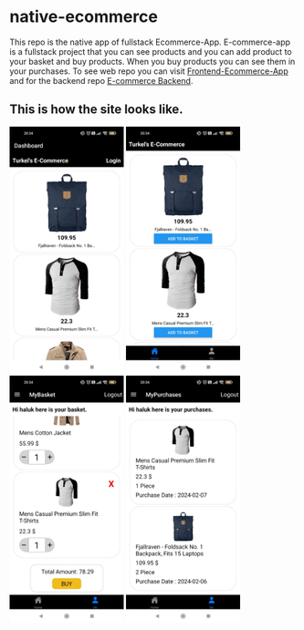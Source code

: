 # native-ecommerce

This repo is the native app of fullstack Ecommerce-App. E-commerce-app is a fullstack project that you can see products and you can add product to your basket and buy products. When you buy products you can see them in your purchases.
To see web repo you can visit [Frontend-Ecommerce-App](https://github.com/Hasan-Turkel/ecommerce-next-frontend) and for the backend repo [E-commerce Backend](https://github.com/Hasan-Turkel/e-commerce-backend).

## This is how the site looks like.

<img
        src="./home.jpg"
        alt="home.jpg"
        width ="200px"
      />
<img
        src="./dashboard.jpg"
        alt="dashboard.jpg"
        width ="200px"
      />
<img
        src="./mybasket.jpg"
        alt="update.jpg"
        width ="200px"
      />
<img
        src="./mypurchases.jpg"
        alt="delete.jpg"
        width ="200px"
      />

